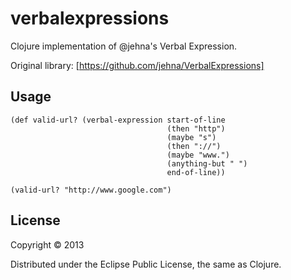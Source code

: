 # verbalexpressions

Clojure implementation of @jehna's Verbal Expression.

Original library: [https://github.com/jehna/VerbalExpressions]

## Usage

    (def valid-url? (verbal-expression start-of-line
                                       (then "http")
                                       (maybe "s")
                                       (then "://")
                                       (maybe "www.")
                                       (anything-but " ")
                                       end-of-line))

    (valid-url? "http://www.google.com")

## License

Copyright © 2013

Distributed under the Eclipse Public License, the same as Clojure.
